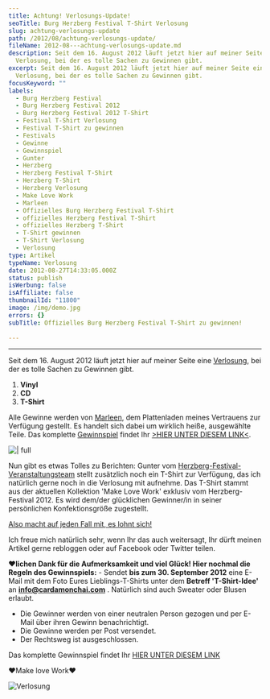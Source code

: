 ```yaml
---
title: Achtung! Verlosungs-Update!
seoTitle: Burg Herzberg Festival T-Shirt Verlosung
slug: achtung-verlosungs-update
path: /2012/08/achtung-verlosungs-update/
fileName: 2012-08---achtung-verlosungs-update.md
description: Seit dem 16. August 2012 läuft jetzt hier auf meiner Seite eine
  Verlosung, bei der es tolle Sachen zu Gewinnen gibt.
excerpt: Seit dem 16. August 2012 läuft jetzt hier auf meiner Seite eine
  Verlosung, bei der es tolle Sachen zu Gewinnen gibt.
focusKeyword: ""
labels:
  - Burg Herzberg Festival
  - Burg Herzberg Festival 2012
  - Burg Herzberg Festival 2012 T-Shirt
  - Festival T-Shirt Verlosung
  - Festival T-Shirt zu gewinnen
  - Festivals
  - Gewinne
  - Gewinnspiel
  - Gunter
  - Herzberg
  - Herzberg Festival T-Shirt
  - Herzberg T-Shirt
  - Herzberg Verlosung
  - Make Love Work
  - Marleen
  - Offizielles Burg Herzberg Festival T-Shirt
  - offizielles Herzberg Festival T-Shirt
  - offizielles Herzberg T-Shirt
  - T-Shirt gewinnen
  - T-Shirt Verlosung
  - Verlosung
type: Artikel
typeName: Verlosung
date: 2012-08-27T14:33:05.000Z
status: publish
isWerbung: false
isAffiliate: false
thumbnailId: "11800"
image: /img/demo.jpg
errors: {}
subTitle: Offizielles Burg Herzberg Festival T-Shirt zu gewinnen!
  
---
```


<hr />

Seit dem 16. August 2012 läuft jetzt hier auf meiner Seite eine
[Verlosung](//?s=verlosung), bei der es tolle Sachen zu Gewinnen gibt.

1.  **Vinyl**
1.  **CD**
1.  **T-Shirt**

Alle Gewinne werden von
[Marleen](https://www.facebook.com/marleen.schallplatten), dem Plattenladen
meines Vertrauens zur Verfügung gestellt. Es handelt sich dabei um wirklich
heiße, ausgewählte Teile. Das komplette [Gewinnspiel](//?s=verlosung) findet Ihr
[&gt;HIER UNTER DIESEM LINK&lt;](//?s=verlosung).

![ | full](http://cardamonchai.files.wordpress.com/2012/08/mysticrot.jpg "[ ](http://cardamonchai.files.wordpress.com/2012/08/mysticrot.jpg)  Offizelles Burg Herzberg Festival T-Shirt zu gewinnen!")

Nun gibt es etwas Tolles zu Berichten: Gunter vom
[Herzberg-Festival-Veranstaltungsteam](http://www.burgherzberg-festival.de/)
stellt zusätzlich noch ein T-Shirt zur Verfügung, das ich natürlich gerne noch
in die Verlosung mit aufnehme. Das T-Shirt stammt aus der aktuellen Kollektion
'Make Love Work' exklusiv vom Herzberg-Festival 2012. Es wird dem/der
glücklichen Gewinner/in in seiner persönlichen Konfektionsgröße zugestellt.

[Also macht auf jeden Fall mit, es lohnt sich!](//2012/08/16/verlosung-exklusive-vinyl-cd-und-t-shirt-zu-gewinnen/)

Ich freue mich natürlich sehr, wenn Ihr das auch weitersagt, Ihr dürft meinen
Artikel gerne rebloggen oder auf Facebook oder Twitter teilen.

**♥lichen Dank für die Aufmerksamkeit und viel Glück! Hier nochmal die Regeln
des Gewinnspiels:** - Sendet **bis zum 30. September 2012** eine E-Mail mit dem
Foto Eures Lieblings-T-Shirts unter dem **Betreff 'T-Shirt-Idee'** an
**info@cardamonchai.com** . Natürlich sind auch Sweater oder Blusen erlaubt.

- Die Gewinner werden von einer neutralen Person gezogen und per E-Mail über
  ihren Gewinn benachrichtigt.
- Die Gewinne werden per Post versendet.
- Der Rechtsweg ist ausgeschlossen.

Das komplette Gewinnspiel findet Ihr [HIER UNTER DIESEM LINK](//?s=verlosung)

♥Make love Work♥

![Verlosung](http://cardamonchai.com/wp-content/uploads/2012/08/Herzberg-Flyer-640x897.jpg)

  